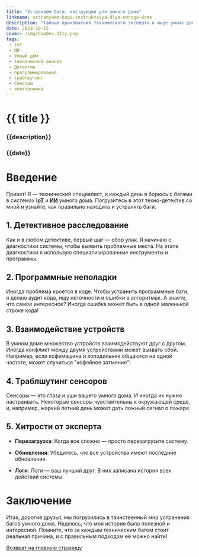 ```yaml
---
title: "Устраняем баги: инструкция для умного дома"
linkname: ustranyaem-bagi-instruktsiya-dlya-umnogo-doma
description: "Тайные приключения технического эксперта в мире умных домов, ИИ и IoT."
date: 2023-10-15
cover: /img/ComDev.11ty.png
tags: 
 - IoT
 - ИИ
 - Умный дом
 - технический анализ
 - Детектив
 - программирование
 - траблшутинг
 - Сенсоры
 - электроника
---
```


# {{ title }}
### {{description}}
### {{date}}

# Введение

Привет! Я — технический специалист, и каждый день я борюсь с багами в системах **[IoT](/)** и **[ИИ](/)** умного дома. Погрузитесь в этот техно-детектив со мной и узнайте, как правильно находить и устранять баги.

## 1. Детективное расследование

Как и в любом детективе, первый шаг — сбор улик. Я начинаю с диагностики системы, чтобы выявить проблемные места. На этапе диагностики я использую специализированные инструменты и программы.

## 2. Программные неполадки

Иногда проблема кроется в коде. Чтобы устранить программные баги, я делаю аудит кода, ищу неточности и ошибки в алгоритмах. А знаете, что самое интересное? Иногда ошибка может быть в одной маленькой строке кода!

## 3. Взаимодействие устройств

В умном доме множество устройств взаимодействуют друг с другом. Иногда конфликт между двумя устройствами может вызвать сбой. Например, если кофемашина и холодильник общаются на одной частоте, может случиться "кофейное затмение"!

## 4. Траблшутинг сенсоров

Сенсоры — это глаза и уши вашего умного дома. И иногда их нужно настраивать. Некоторые сенсоры чувствительны к окружающей среде, и, например, жаркий летний день может дать ложный сигнал о пожаре.

## 5. Хитрости от эксперта

- **Перезагрузка**: Когда все сложно — просто перезагрузите систему.
  
- **Обновления**: Убедитесь, что все устройства имеют последние обновления.

- **Логи**: Логи — ваш лучший друг. В них записана история всех действий системы.

# Заключение

Итак, дорогие друзья, мы погрузились в таинственный мир устранения багов умного дома. Надеюсь, что моя история была полезной и интересной. Помните, что за каждым техническим багом стоит реальная причина, и с правильным подходом её можно найти!

[Возврат на главную страницу](/)